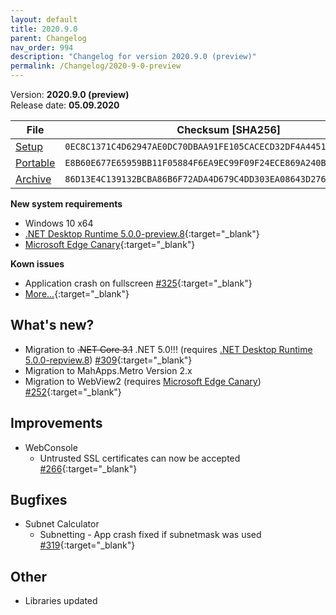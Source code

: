 ```yaml
---
layout: default
title: 2020.9.0
parent: Changelog
nav_order: 994
description: "Changelog for version 2020.9.0 (preview)"
permalink: /Changelog/2020-9-0-preview
---
```


Version: **2020.9.0 (preview)** <br />
Release date: **05.09.2020**

| File                                                                                                                       | Checksum [SHA256]                                                  |
| -------------------------------------------------------------------------------------------------------------------------- | ------------------------------------------------------------------ |
| [Setup](https://github.com/BornToBeRoot/NETworkManager/releases/download/2020.9.0/NETworkManager_2020.9.0_Setup.exe)       | `0EC8C1371C4D62947AE0DC70DBAA91FE105CACECD32DF4A4451C95F71D085014` |
| [Portable](https://github.com/BornToBeRoot/NETworkManager/releases/download/2020.9.0/NETworkManager_2020.9.0_Portable.zip) | `E8B60E677E65959BB11F05884F6EA9EC99F09F24ECE869A240B8361F958B4A66` |
| [Archive](https://github.com/BornToBeRoot/NETworkManager/releases/download/2020.9.0/NETworkManager_2020.9.0_Archiv.zip)    | `86D13E4C139132BCBA86B6F72ADA4D679C4DD303EA08643D276AE1A5DFD47C47` |

**New system requirements**

- Windows 10 x64
- [.NET Desktop Runtime 5.0.0-preview.8](https://dotnet.microsoft.com/download/dotnet/5.0){:target="\_blank"}
- [Microsoft Edge Canary](https://www.microsoftedgeinsider.com/en-us/download){:target="\_blank"}

**Kown issues**

- Application crash on fullscreen [#325](https://github.com/BornToBeRoot/NETworkManager/issues/325){:target="\_blank"}
- [More...](https://github.com/BornToBeRoot/NETworkManager/issues?q=label%3A.NET5.0-feedback+){:target="\_blank"}

## What's new?

- Migration to ~~.NET Core 3.1~~ .NET 5.0!!! (requires [.NET Desktop Runtime 5.0.0-repview.8](https://dotnet.microsoft.com/download/dotnet/5.0)) [#309](https://github.com/BornToBeRoot/NETworkManager/issues/309){:target="\_blank"}
- Migration to MahApps.Metro Version 2.x
- Migration to WebView2 (requires [Microsoft Edge Canary](https://www.microsoftedgeinsider.com/en-us/download)) [#252](https://github.com/BornToBeRoot/NETworkManager/issues/252){:target="\_blank"}

## Improvements

- WebConsole
  - Untrusted SSL certificates can now be accepted [#266](https://github.com/BornToBeRoot/NETworkManager/issues/266){:target="\_blank"}

## Bugfixes

- Subnet Calculator
  - Subnetting - App crash fixed if subnetmask was used [#319](https://github.com/BornToBeRoot/NETworkManager/issues/319){:target="\_blank"}

## Other

- Libraries updated
